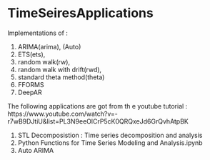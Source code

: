 # TimeSeiresApplications
  Implementations of :
  <ol>
  <li>ARIMA(arima), (Auto)
  <li>ETS(ets),
  <li>random walk(rw), 
  <li>random walk with drift(rwd), 
  <li>standard theta method(theta)
  <li>FFORMS
  <li>DeepAR 
  </ol>
  The following applications are got from th e youtube tutorial : https://www.youtube.com/watch?v=-r7wB9DJtiU&list=PL3N9eeOlCrP5cK0QRQxeJd6GrQvhAtpBK <br>
  <ol>
  <li>STL Decomposistion : Time series decomposition and analysis
  <li>Python Functions for Time Series Modeling and Analysis.ipynb
  <li>Auto ARIMA
  </ol>
